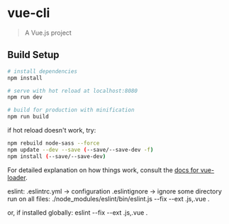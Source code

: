 # vue-cli

> A Vue.js project

## Build Setup

``` bash
# install dependencies
npm install

# serve with hot reload at localhost:8080
npm run dev

# build for production with minification
npm run build
```

if hot reload doesn't work, try:
```bash
npm rebuild node-sass --force
npm update --dev --save (--save/--save-dev -f)
npm install (--save/--save-dev)
```

For detailed explanation on how things work, consult the [docs for vue-loader](http://vuejs.github.io/vue-loader).


eslint:
.eslintrc.yml -> configuration
.eslintignore -> ignore some directory
run on all files:
./node_modules/eslint/bin/eslint.js --fix --ext .js,.vue .

or, if installed globally:
eslint --fix --ext .js,.vue .
